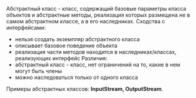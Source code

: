 Абстрактный класс - класс, содержащий базовые параметры класса объектов и абстрактные методы, реализация которых размещена не в самом абстрактном классе, а в его наследниках.
Сходства с интерфейсами:
* нельзя создать экземпляр абстрактного класса
* описывает базовое поведение объекта
* реализация части методов находится в наследниках/классах, реализующих интерфейс
Различия:
* абстрактный класс - класс, нет ограничений на то, какие в нем могут быть члены
* можно наследоваться только от одного класса

Примеры абстрактных классов: **InputStream, OutputStream**.